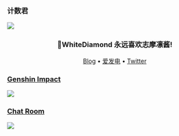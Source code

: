 ### 计数君
<img src="https://img.yourworld.fun/get/@github">

<h3 align="center">🎉WhiteDiamond 永远喜欢志摩凛酱!</h3>

<p align="center">
   <a target="_blank" href="https://www.yourworld.fun">Blog</a>  •
   <a target="_blank" href="https://afdian.net/@YourWorld">爱发电</a>  •
   <a target="_blank" href="https://twitter.com/Baizuanyoyo">Twitter
</p>

### Genshin Impact
  
![](https://genshin-card.yourworld.fun/detail/rand/190461177.png)
   
### Chat Room

[![](https://chat.yourworld.fun/room/@github/svg?width=750&height=360&limit=20&theme=light&fontSize=13&title=White_Diamond@github.com%20)](https://chat.yourworld.fun/room/@github?title=Github留言板)






